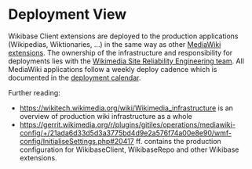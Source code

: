 # Deployment View

Wikibase Client extensions are deployed to the production applications (Wikipedias, Wiktionaries, ...) in the same way as other [MediaWiki extensions](../../Glossary.md#mediawiki-extension). The ownership of the infrastructure and responsibility for deployments lies with the [Wikimedia Site Reliability Engineering team](https://www.mediawiki.org/wiki/Wikimedia_Site_Reliability_Engineering). All MediaWiki applications follow a weekly deploy cadence which is documented in the [deployment calendar](https://wikitech.wikimedia.org/wiki/Deployments).

Further reading:

- <https://wikitech.wikimedia.org/wiki/Wikimedia_infrastructure> is an overview of production wiki infrastructure as a whole
- <https://gerrit.wikimedia.org/r/plugins/gitiles/operations/mediawiki-config/+/21ada6d33d5d3a3775bd4d9e2a576f74a00e8e90/wmf-config/InitialiseSettings.php#20417> ff. contains the production configuration for WikibaseClient, WikibaseRepo and other Wikibase extensions.
